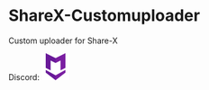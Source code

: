 # ShareX-Customuploader
Custom uploader for Share-X

Discord:
![alt text](https://github.com/adam-p/markdown-here/raw/master/src/common/images/icon48.png "Logo Title Text 1")
